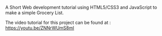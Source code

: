 A Short Web development tutorial using HTML5/CSS3 and JavaScript to make a simple Grocery List.

The video tutorial for this project can be found at : https://youtu.be/ZNNrWUmS8mI

